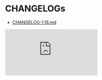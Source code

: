 # CHANGELOGs

- [CHANGELOG-1.16.md](./CHANGELOG-1.16.md)

[![Analytics](https://kubernetes-site.appspot.com/UA-36037335-10/GitHub/CHANGELOG.md?pixel)]()
